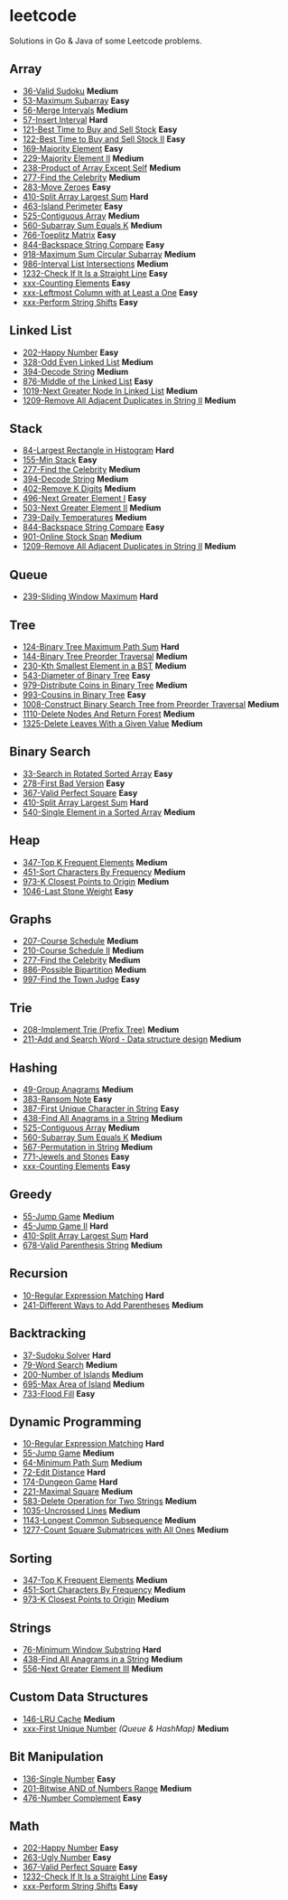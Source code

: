 # leetcode
Solutions in Go & Java of some Leetcode problems.

## Array
- [36-Valid Sudoku](problems/36-Valid%20Sudoku.md) **Medium**
- [53-Maximum Subarray](problems/53-Maximum%20Subarray.md) **Easy**
- [56-Merge Intervals](problems/56-Merge%20Intervals.md) **Medium**
- [57-Insert Interval](problems/57-Insert%20Interval.md) **Hard**
- [121-Best Time to Buy and Sell Stock](problems/121-Best%20Time%20to%20Buy%20and%20Sell%20Stock.md) **Easy**
- [122-Best Time to Buy and Sell Stock II](problems/122-Best%20Time%20to%20Buy%20and%20Sell%20Stock%20II.md) **Easy**
- [169-Majority Element](problems/169-Majority%20Element.md) **Easy**
- [229-Majority Element II](problems/229-Majority%20Element%20II.md) **Medium**
- [238-Product of Array Except Self](problems/238-Product%20of%20Array%20Except%20Self.md) **Medium**
- [277-Find the Celebrity](problems/277-Find%20the%20Celebrity.md) **Medium**
- [283-Move Zeroes](problems/283-Move%20Zeroes.md) **Easy**
- [410-Split Array Largest Sum](problems/410-Split%20Array%20Largest%20Sum.md) **Hard**
- [463-Island Perimeter](problems/463-Island%20Perimeter.md) **Easy**
- [525-Contiguous Array](problems/525-Contiguous%20Array.md) **Medium**
- [560-Subarray Sum Equals K](problems/560-Subarray%20Sum%20Equals%20K.md) **Medium**
- [766-Toeplitz Matrix](problems/766-Toeplitz%20Matrix.md) **Easy**
- [844-Backspace String Compare](problems/844-Backspace%20String%20Compare.md) **Easy**
- [918-Maximum Sum Circular Subarray](problems/918-Maximum%20Sum%20Circular%20Subarray.md) **Medium**
- [986-Interval List Intersections](problems/986-Interval%20List%20Intersections.md) **Medium**
- [1232-Check If It Is a Straight Line](problems/1232-Check%20If%20It%20Is%20a%20Straight%20Line.md) **Easy**
- [xxx-Counting Elements](problems/xxx-Counting%20Elements.md) **Easy**
- [xxx-Leftmost Column with at Least a One](problems/xxx-Leftmost%20Column%20with%20at%20Least%20a%20One.md) **Easy**
- [xxx-Perform String Shifts](problems/xxx-Perform%20String%20Shifts.md) **Easy**

## Linked List
- [202-Happy Number](problems/202-Happy%20Number.md) **Easy**
- [328-Odd Even Linked List](problems/328-Odd%20Even%20Linked%20List.md) **Medium**
- [394-Decode String](problems/394-Decode%20String.md) **Medium**
- [876-Middle of the Linked List](problems/876-Middle%20of%20the%20Linked%20List.md) **Easy**
- [1019-Next Greater Node In Linked List](problems/1019-Next%20Greater%20Node%20In%20Linked%20List.md) **Medium**
- [1209-Remove All Adjacent Duplicates in String II](problems/1209-Remove%20All%20Adjacent%20Duplicates%20in%20String%20II.md) **Medium**

## Stack
- [84-Largest Rectangle in Histogram](problems/84-Largest%20Rectangle%20in%20Histogram.md) **Hard**
- [155-Min Stack](problems/155-Min%20Stack.md) **Easy**
- [277-Find the Celebrity](problems/277-Find%20the%20Celebrity.md) **Medium**
- [394-Decode String](problems/394-Decode%20String.md) **Medium**
- [402-Remove K Digits](problems/402-Remove%20K%20Digits.md) **Medium**
- [496-Next Greater Element I](problems/496-Next%20Greater%20Element%20I.md) **Easy**
- [503-Next Greater Element II](problems/496-Next%20Greater%20Element%20II.md) **Medium**
- [739-Daily Temperatures](problems/739-Daily%20Temperatures.md) **Medium**
- [844-Backspace String Compare](problems/844-Backspace%20String%20Compare.md) **Easy**
- [901-Online Stock Span](problems/901-Online%20Stock%20Span.md) **Medium**
- [1209-Remove All Adjacent Duplicates in String II](problems/1209-Remove%20All%20Adjacent%20Duplicates%20in%20String%20II.md) **Medium**

## Queue
- [239-Sliding Window Maximum](problems/239-Sliding%20Window%20Maximum.md) **Hard**

## Tree
- [124-Binary Tree Maximum Path Sum](problems/124-Binary%20Tree%20Maximum%20Path%20Sum.md) **Hard**
- [144-Binary Tree Preorder Traversal](problems/144-Binary%20Tree%20Preorder%20Traversal.md) **Medium**
- [230-Kth Smallest Element in a BST](problems/230-Kth%20Smallest%20Element%20in%20a%20BST.md) **Medium**
- [543-Diameter of Binary Tree](problems/543-Diameter%20of%20Binary%20Tree.md) **Easy**
- [979-Distribute Coins in Binary Tree](problems/979-Distribute%20Coins%20in%20Binary%20Tree.md) **Medium**
- [993-Cousins in Binary Tree](problems/993-Cousins%20in%20Binary%20Tree.md) **Easy**
- [1008-Construct Binary Search Tree from Preorder Traversal](problems/1008-Construct%20Binary%20Search%20Tree%20from%20Preorder%20Traversal.md) **Medium**
- [1110-Delete Nodes And Return Forest](problems/1110-Delete%20Nodes%20And%20Return%20Forest.md) **Medium**
- [1325-Delete Leaves With a Given Value](problems/1325-Delete%20Leaves%20With%20a%20Given%20Value.md) **Medium**

## Binary Search
- [33-Search in Rotated Sorted Array](problems/33-Search%20in%20Rotated%20Sorted%20Array.md) **Easy**
- [278-First Bad Version](problems/278-First%20Bad%20Version.md) **Easy**
- [367-Valid Perfect Square](problems/367-Valid%20Perfect%20Square.md) **Easy**
- [410-Split Array Largest Sum](problems/410-Split%20Array%20Largest%20Sum.md) **Hard**
- [540-Single Element in a Sorted Array](problems/540-Single%20Element%20in%20a%20Sorted%20Array.md) **Medium**

## Heap
- [347-Top K Frequent Elements](problems/347-Top%20K%20Frequent%20Elements.md) **Medium**
- [451-Sort Characters By Frequency](problems/451-Sort%20Characters%20By%20Frequency.md) **Medium**
- [973-K Closest Points to Origin](problems/973-K%20Closest%20Points%20to%20Origin.md) **Medium**
- [1046-Last Stone Weight](problems/1046-Last%20Stone%20Weight.md) **Easy**

## Graphs
- [207-Course Schedule](problems/207-Course%20Schedule.md) **Medium**
- [210-Course Schedule II](problems/210-Course%20Schedule%20II.md) **Medium**
- [277-Find the Celebrity](problems/277-Find%20the%20Celebrity.md) **Medium**
- [886-Possible Bipartition](problems/886-Possible%20Bipartition.md) **Medium**
- [997-Find the Town Judge](problems/997-Find%20the%20Town%20Judge.md) **Easy**

## Trie
- [208-Implement Trie (Prefix Tree)](problems/208-Implement%20Trie%20(Prefix%20Tree).md) **Medium**
- [211-Add and Search Word - Data structure design](problems/211-Add%20and%20Search%20Word%20-%20Data%20structure%20design.md) **Medium**

## Hashing
- [49-Group Anagrams](problems/49-Group%20Anagrams.md) **Medium**
- [383-Ransom Note](problems/383-Ransom%20Note.md) **Easy**
- [387-First Unique Character in String](problems/387-First%20Unique%20Character%20in%20a%20String.md) **Easy**
- [438-Find All Anagrams in a String](problems/438-Find%20All%20Anagrams%20in%20a%20String.md) **Medium**
- [525-Contiguous Array](problems/525-Contiguous%20Array.md) **Medium**
- [560-Subarray Sum Equals K](problems/560-Subarray%20Sum%20Equals%20K.md) **Medium**
- [567-Permutation in String](problems/567-Permutation%20in%20String.md) **Medium**
- [771-Jewels and Stones](problems/771-Jewels%20and%20Stones.md) **Easy**
- [xxx-Counting Elements](problems/xxx-Counting%20Elements.md) **Easy**

## Greedy
- [55-Jump Game](problems/55-Jump%20Game.md) **Medium**
- [45-Jump Game II](problems/45-Jump%20Game%20II.md) **Hard**
- [410-Split Array Largest Sum](problems/410-Split%20Array%20Largest%20Sum.md) **Hard**
- [678-Valid Parenthesis String](problems/678-Valid%20Parenthesis%20String.md) **Medium**

## Recursion
- [10-Regular Expression Matching](problems/10-Regular%20Expression%20Matching.md) **Hard**
- [241-Different Ways to Add Parentheses](problems/241-Different%20Ways%20to%20Add%20Parentheses.md) **Medium**

## Backtracking
- [37-Sudoku Solver](problems/37-Sudoku%20Solver.md) **Hard**
- [79-Word Search](problems/79-Word%20Search.md) **Medium**
- [200-Number of Islands](problems/200-Number%20of%20Islands.md) **Medium**
- [695-Max Area of Island](problems/695-Max%20Area%20of%20Island.md) **Medium**
- [733-Flood Fill](problems/733-Flood%20Fill.md) **Easy**

## Dynamic Programming
- [10-Regular Expression Matching](problems/10-Regular%20Expression%20Matching.md) **Hard**
- [55-Jump Game](problems/55-Jump%20Game.md) **Medium**
- [64-Minimum Path Sum](problems/64-Minimum%20Path%20Sum.md) **Medium**
- [72-Edit Distance](problems/72-Edit%20Distance.md) **Hard**
- [174-Dungeon Game](problems/174-Dungeon%20Game.md) **Hard**
- [221-Maximal Square](problems/221-Maximal%20Square.md) **Medium**
- [583-Delete Operation for Two Strings](problems/583-Delete%20Operation%20for%20Two%20Strings.md) **Medium**
- [1035-Uncrossed Lines](problems/1035-Uncrossed%20Lines.md) **Medium**
- [1143-Longest Common Subsequence](problems/1143-Longest%20Common%20Subsequence.md) **Medium**
- [1277-Count Square Submatrices with All Ones](1277-Count%20Square%20Submatrices%20with%20All%20Ones.md) **Medium**

## Sorting
- [347-Top K Frequent Elements](problems/347-Top%20K%20Frequent%20Elements.md) **Medium**
- [451-Sort Characters By Frequency](problems/451-Sort%20Characters%20By%20Frequency.md) **Medium**
- [973-K Closest Points to Origin](problems/973-K%20Closest%20Points%20to%20Origin.md) **Medium**

## Strings
- [76-Minimum Window Substring](problems/76-Minimum%20Window%20Substring.md) **Hard**
- [438-Find All Anagrams in a String](problems/438-Find%20All%20Anagrams%20in%20a%20String.md) **Medium**
- [556-Next Greater Element III](problems/496-Next%20Greater%20Element%20III.md) **Medium**

## Custom Data Structures
- [146-LRU Cache](problems/146-LRU%20Cache.md) **Medium**
- [xxx-First Unique Number](problems/xxx-First%20Unique%20Number.md) *(Queue & HashMap)* **Medium**

## Bit Manipulation
- [136-Single Number](problems/136-Single%20Number.md) **Easy**
- [201-Bitwise AND of Numbers Range](problems/201-Bitwise%20AND%20of%20Numbers%20Range.md) **Medium**
- [476-Number Complement](problems/476-Number%20Complement.md) **Easy**

## Math
- [202-Happy Number](problems/202-Happy%20Number.md) **Easy**
- [263-Ugly Number](problems/263-Ugly%20Number.md) **Easy**
- [367-Valid Perfect Square](problems/367-Valid%20Perfect%20Square.md) **Easy**
- [1232-Check If It Is a Straight Line](problems/1232-Check%20If%20It%20Is%20a%20Straight%20Line.md) **Easy**
- [xxx-Perform String Shifts](problems/xxx-Perform%20String%20Shifts.md) **Easy**